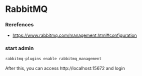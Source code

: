 # RabbitMQ

### Rerefences
- https://www.rabbitmq.com/management.html#configuration

### start admin
```sh
rabbitmq-plugins enable rabbitmq_management
```
After this, you can access http://localhost:15672 and login

